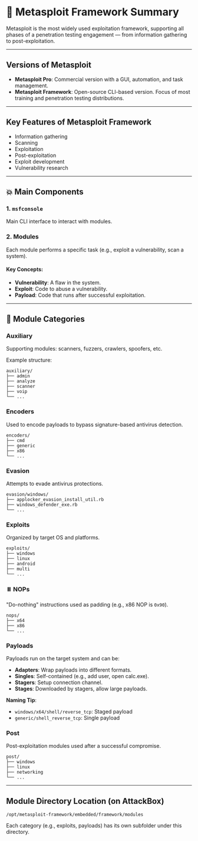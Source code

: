# 🚀 Metasploit Framework Summary

Metasploit is the most widely used exploitation framework, supporting all phases of a penetration testing engagement — from information gathering to post-exploitation.

---

## Versions of Metasploit

- **Metasploit Pro**: Commercial version with a GUI, automation, and task management.
- **Metasploit Framework**: Open-source CLI-based version. Focus of most training and penetration testing distributions.

---

## Key Features of Metasploit Framework

- Information gathering
- Scanning
- Exploitation
- Post-exploitation
- Exploit development
- Vulnerability research

---

## 💥 Main Components

### 1. `msfconsole`
Main CLI interface to interact with modules.

### 2. Modules
Each module performs a specific task (e.g., exploit a vulnerability, scan a system).

#### Key Concepts:
- **Vulnerability**: A flaw in the system.
- **Exploit**: Code to abuse a vulnerability.
- **Payload**: Code that runs after successful exploitation.

---

## 🧬 Module Categories

### Auxiliary
Supporting modules: scanners, fuzzers, crawlers, spoofers, etc.

Example structure:
```
auxiliary/
├── admin
├── analyze
├── scanner
├── voip
└── ...
```

### Encoders
Used to encode payloads to bypass signature-based antivirus detection.
```
encoders/
├── cmd
├── generic
├── x86
└── ...
```

### Evasion
Attempts to evade antivirus protections.
```
evasion/windows/
├── applocker_evasion_install_util.rb
├── windows_defender_exe.rb
└── ...
```

### Exploits
Organized by target OS and platforms.
```
exploits/
├── windows
├── linux
├── android
├── multi
└── ...
```

### ⏸️ NOPs
"Do-nothing" instructions used as padding (e.g., x86 NOP is `0x90`).
```
nops/
├── x64
├── x86
└── ...
```

### Payloads
Payloads run on the target system and can be:

- **Adapters**: Wrap payloads into different formats.
- **Singles**: Self-contained (e.g., add user, open calc.exe).
- **Stagers**: Setup connection channel.
- **Stages**: Downloaded by stagers, allow large payloads.

**Naming Tip**:  
- `windows/x64/shell/reverse_tcp`: Staged payload  
- `generic/shell_reverse_tcp`: Single payload

### Post
Post-exploitation modules used after a successful compromise.
```
post/
├── windows
├── linux
├── networking
└── ...
```

---

## Module Directory Location (on AttackBox)

```
/opt/metasploit-framework/embedded/framework/modules
```
Each category (e.g., exploits, payloads) has its own subfolder under this directory.
